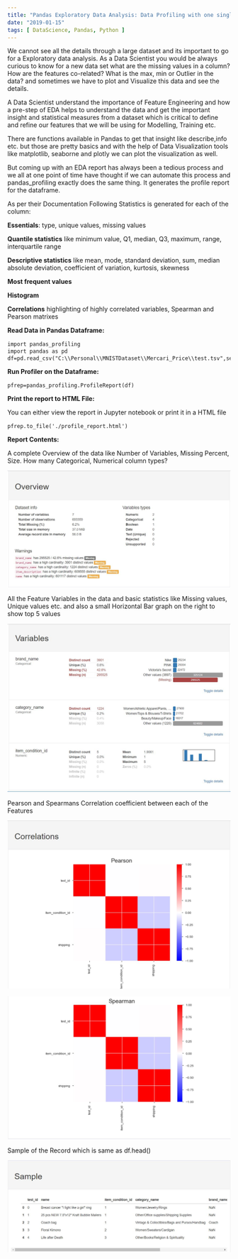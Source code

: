 ```yaml
---
title: "Pandas Exploratory Data Analysis: Data Profiling with one single command"
date: "2019-01-15"
tags: [ DataScience, Pandas, Python ]
---
```


We cannot see all the details through a large dataset and its important to go for a Exploratory data analysis. As a Data Scientist you would be always curious to know for a new data set what are the
missing values in a column? How are the features co-related? What is the max, min or Outlier in the data? and sometimes we have to plot and Visualize this data and see the details.

A Data Scientist understand the importance of Feature Engineering and how a pre-step of EDA helps to understand the data and get the important insight and statistical measures from a dataset which is critical to define and refine our features that we will be using for Modelling, Training etc.

There are functions available in Pandas to get that insight like describe,info etc. but those are pretty basics and with the help of Data Visualization tools like matplotlib, seaborne and plotly we can plot the visualization as well.

But coming up with an EDA report has always been a tedious process and we all at one point of time have thought if we can automate this process and pandas_profiling exactly does the same thing. It generates the profile report for the dataframe.

As per their Documentation Following Statistics is generated for each of the column:

**Essentials**: type, unique values, missing values

**Quantile statistics** like minimum value, Q1, median, Q3, maximum, range, interquartile range

**Descriptive statistics** like mean, mode, standard deviation, sum, median absolute deviation, coefficient of variation, kurtosis, skewness

**Most frequent values**

**Histogram**

**Correlations** highlighting of highly correlated variables, Spearman and Pearson matrixes

**Read Data in Pandas Dataframe:**

```
import pandas_profiling
import pandas as pd
df=pd.read_csv("C:\\Personal\\MNISTDataset\\Mercari_Price\\test.tsv",sep='\t')
```

**Run Profiler on the Dataframe:**

```
pfrep=pandas_profiling.ProfileReport(df)
```

**Print the report to HTML File:**

You can either view the report in Jupyter notebook or print it in a HTML file

```
pfrep.to_file('./profile_report.html')
```

**Report Contents:**

A complete Overview of the data like Number of Variables, Missing Percent, Size. How many Categorical, Numerical column types?

![](/images/2019/01/snap1.jpg)

All the Feature Variables in the data and basic statistics like Missing values, Unique values etc. and also a small Horizontal Bar graph on the right to show top 5 values

![](/images/2019/01/snap2.jpg)

Pearson and Spearmans Correlation coefficient between each of the Features

![](/images/2019/01/snap4.jpg)

![](/images/2019/01/snap5.jpg)

Sample of the Record which is same as df.head()

![](/images/2019/01/snap6.jpg)
